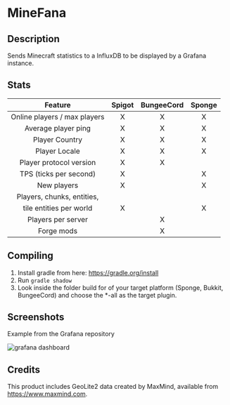 # MineFana

## Description

Sends Minecraft statistics to a InfluxDB to be displayed by a Grafana instance.

## Stats

| Feature                       | Spigot    | BungeeCord    | Sponge    |
| :---------------------------: | :-------: | :-----------: | :-------: |
| Online players / max players  | X         | X             | X         |
| Average player ping           | X         | X             | X         |
| Player Country                | X         | X             | X         |
| Player Locale                 | X         | X             | X         |
| Player protocol version       | X         | X             |           |
| TPS (ticks per second)        | X         |               | X         |
| New players                   | X         |               | X         |
| Players, chunks, entities, 
  tile entities per world       | X         |               | X         |
| Players per server            |           | X             |           |
| Forge mods                    |           | X             |           |

## Compiling

1. Install gradle from here: https://gradle.org/install
2. Run `gradle shadow`
3. Look inside the folder build for of your target platform (Sponge, Bukkit, BungeeCord) and choose the *-all as the
target plugin.

## Screenshots

Example from the Grafana repository

![grafana dashboard](https://grafana.org/assets/img/features/dashboard_ex1.png)

## Credits

This product includes GeoLite2 data created by MaxMind, available from
<a href="https://www.maxmind.com">https://www.maxmind.com</a>.
